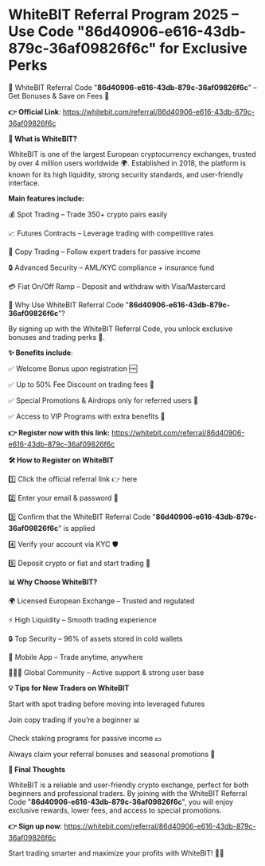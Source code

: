 # WhiteBIT Referral Program 2025 – Use Code "86d40906-e616-43db-879c-36af09826f6c" for Exclusive Perks


💎 WhiteBIT Referral Code "**86d40906-e616-43db-879c-36af09826f6c**" – Get Bonuses & Save on Fees 🚀

**👉 Official Link**: https://whitebit.com/referral/86d40906-e616-43db-879c-36af09826f6c

**🔎 What is WhiteBIT?**

WhiteBIT is one of the largest European cryptocurrency exchanges, trusted by over 4 million users worldwide 🌍. Established in 2018, the platform is known for its high liquidity, strong security standards, and user-friendly interface.

**Main features include:**

💰 Spot Trading – Trade 350+ crypto pairs easily

📈 Futures Contracts – Leverage trading with competitive rates

🤝 Copy Trading – Follow expert traders for passive income

🔒 Advanced Security – AML/KYC compliance + insurance fund

💳 Fiat On/Off Ramp – Deposit and withdraw with Visa/Mastercard

🎁 Why Use WhiteBIT Referral Code "**86d40906-e616-43db-879c-36af09826f6c**"?

By signing up with the WhiteBIT Referral Code, you unlock exclusive bonuses and trading perks 🎉.

**✨ Benefits include**:

✅ Welcome Bonus upon registration 🆓

✅ Up to 50% Fee Discount on trading fees 💎

✅ Special Promotions & Airdrops only for referred users 🎊

✅ Access to VIP Programs with extra benefits 🌟

**👉 Register now with this link:** https://whitebit.com/referral/86d40906-e616-43db-879c-36af09826f6c

**🛠️ How to Register on WhiteBIT**

1️⃣ Click the official referral link 👉 here

2️⃣ Enter your email & password 🔑

3️⃣ Confirm that the WhiteBIT Referral Code "**86d40906-e616-43db-879c-36af09826f6c**" is applied

4️⃣ Verify your account via KYC 🛡️

5️⃣ Deposit crypto or fiat and start trading 🚀

**📊 Why Choose WhiteBIT?**

🌍 Licensed European Exchange – Trusted and regulated

⚡ High Liquidity – Smooth trading experience

🔒 Top Security – 96% of assets stored in cold wallets

📱 Mobile App – Trade anytime, anywhere

🧑‍🤝‍🧑 Global Community – Active support & strong user base

**💡 Tips for New Traders on WhiteBIT**

Start with spot trading before moving into leveraged futures

Join copy trading if you’re a beginner 📊

Check staking programs for passive income 💵

Always claim your referral bonuses and seasonal promotions 🎁

**📌 Final Thoughts**

WhiteBIT is a reliable and user-friendly crypto exchange, perfect for both beginners and professional traders. By joining with the WhiteBIT Referral Code "**86d40906-e616-43db-879c-36af09826f6c**", you will enjoy exclusive rewards, lower fees, and access to special promotions.

**👉 Sign up now**: https://whitebit.com/referral/86d40906-e616-43db-879c-36af09826f6c

Start trading smarter and maximize your profits with WhiteBIT! 🚀💎
